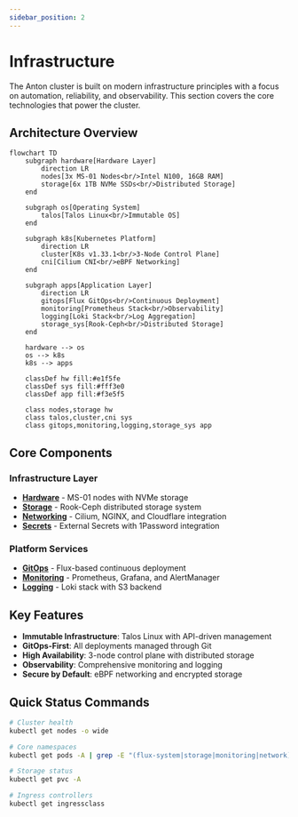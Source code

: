 ```yaml
---
sidebar_position: 2
---
```


# Infrastructure

The Anton cluster is built on modern infrastructure principles with a focus on automation, reliability, and observability. This section covers the core technologies that power the cluster.

## Architecture Overview

```mermaid
flowchart TD
    subgraph hardware[Hardware Layer]
        direction LR
        nodes[3x MS-01 Nodes<br/>Intel N100, 16GB RAM]
        storage[6x 1TB NVMe SSDs<br/>Distributed Storage]
    end
    
    subgraph os[Operating System]
        talos[Talos Linux<br/>Immutable OS]
    end
    
    subgraph k8s[Kubernetes Platform]
        direction LR
        cluster[K8s v1.33.1<br/>3-Node Control Plane]
        cni[Cilium CNI<br/>eBPF Networking]
    end
    
    subgraph apps[Application Layer]
        direction LR
        gitops[Flux GitOps<br/>Continuous Deployment]
        monitoring[Prometheus Stack<br/>Observability]
        logging[Loki Stack<br/>Log Aggregation]
        storage_sys[Rook-Ceph<br/>Distributed Storage]
    end
    
    hardware --> os
    os --> k8s
    k8s --> apps
    
    classDef hw fill:#e1f5fe
    classDef sys fill:#fff3e0
    classDef app fill:#f3e5f5
    
    class nodes,storage hw
    class talos,cluster,cni sys
    class gitops,monitoring,logging,storage_sys app
```

## Core Components

### Infrastructure Layer
- **[Hardware](./hardware)** - MS-01 nodes with NVMe storage
- **[Storage](./storage/)** - Rook-Ceph distributed storage system
- **[Networking](./networking/)** - Cilium, NGINX, and Cloudflare integration
- **[Secrets](./secrets)** - External Secrets with 1Password integration

### Platform Services
- **[GitOps](./gitops/)** - Flux-based continuous deployment
- **[Monitoring](./monitoring/)** - Prometheus, Grafana, and AlertManager
- **[Logging](./logging/)** - Loki stack with S3 backend

## Key Features

- **Immutable Infrastructure**: Talos Linux with API-driven management
- **GitOps-First**: All deployments managed through Git
- **High Availability**: 3-node control plane with distributed storage
- **Observability**: Comprehensive monitoring and logging
- **Secure by Default**: eBPF networking and encrypted storage

## Quick Status Commands

```bash
# Cluster health
kubectl get nodes -o wide

# Core namespaces
kubectl get pods -A | grep -E "(flux-system|storage|monitoring|network)"

# Storage status
kubectl get pvc -A

# Ingress controllers
kubectl get ingressclass
```